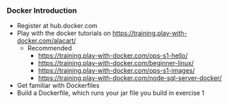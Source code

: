 ### Docker Introduction

- Register at hub.docker.com
- Play with the docker tutorials on https://training.play-with-docker.com/alacart/
  - Recommended
    - https://training.play-with-docker.com/ops-s1-hello/
    - https://training.play-with-docker.com/beginner-linux/
    - https://training.play-with-docker.com/ops-s1-images/
    - https://training.play-with-docker.com/node-sql-server-docker/
- Get familiar with Dockerfiles
- Build a Dockerfile, which runs your jar file you build in exercise 1
